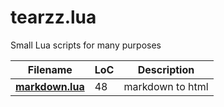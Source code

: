 # tearzz.lua
Small Lua scripts for many purposes

|  Filename | LoC | Description |
|-----------|-----|-------------|
| **[markdown.lua](markdown.lua)** | 48 | markdown to html |
